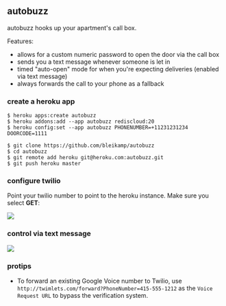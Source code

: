 ## autobuzz

autobuzz hooks up your apartment's call box.

Features:

- allows for a custom numeric password to open the door via the call box
- sends you a text message whenever someone is let in
- timed "auto-open" mode for when you're expecting deliveries (enabled via text message)
- always forwards the call to your phone as a fallback

### create a heroku app

```
$ heroku apps:create autobuzz
$ heroku addons:add --app autobuzz rediscloud:20
$ heroku config:set --app autobuzz PHONENUMBER=+11231231234 DOORCODE=1111

$ git clone https://github.com/bleikamp/autobuzz
$ cd autobuzz
$ git remote add heroku git@heroku.com:autobuzz.git
$ git push heroku master
```

### configure twilio

Point your twilio number to point to the heroku instance. Make sure you select **GET**:

![](http://f.cl.ly/items/3B1C3r3O1T0e2j0O2B08/Screen%20Shot%202013-07-25%20at%2010.20.09%20PM.png)

### control via text message

![](http://f.cl.ly/items/1d1j42352s063C432b0c/image.jpg)

### protips

* To forward an existing Google Voice number to Twilio, use `http://twimlets.com/forward?PhoneNumber=415-555-1212` as the `Voice Request URL` to bypass the verification system.
